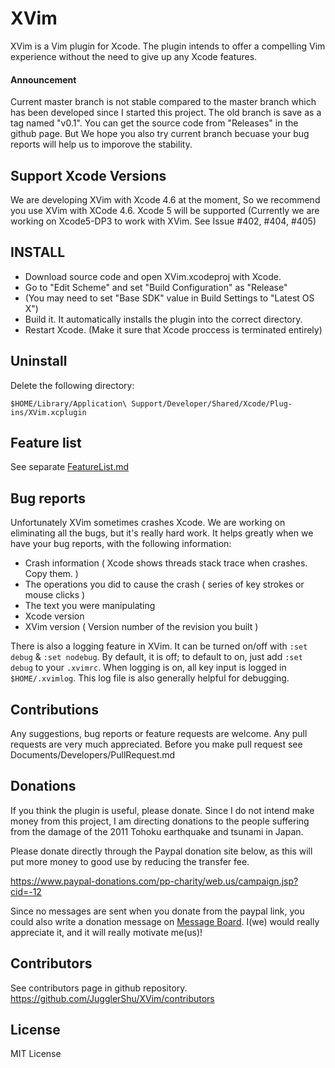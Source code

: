 # XVim
  XVim is a Vim plugin for Xcode. The plugin intends to offer a compelling Vim experience without the need to give up any Xcode features.

#### Announcement
  Current master branch is not stable compared to the master branch which has been developed since I started this project.
  The old branch is save as a tag named "v0.1". You can get the source code from "Releases" in the github page.
  But We hope you also try current branch becuase your bug reports will help us to imporove the stability.

## Support Xcode Versions
  We are developing XVim with Xcode 4.6 at the moment, So we recommend you use XVim with XCode 4.6. 
  Xcode 5 will be supported (Currently we are working on Xcode5-DP3 to work with XVim. See Issue #402, #404, #405)

## INSTALL
 - Download source code and open XVim.xcodeproj with Xcode.
 - Go to "Edit Scheme" and set "Build Configuration" as "Release"
 - (You may need to set "Base SDK" value in Build Settings to "Latest OS X")
 - Build it. It automatically installs the plugin into the correct directory.
 - Restart Xcode. (Make it sure that Xcode proccess is terminated entirely)

## Uninstall
  Delete the following directory:

    $HOME/Library/Application\ Support/Developer/Shared/Xcode/Plug-ins/XVim.xcplugin

## Feature list
  See separate [FeatureList.md](https://github.com/JugglerShu/XVim/blob/master/Documents/Users/FeatureList.md)

## Bug reports
  Unfortunately XVim sometimes crashes Xcode. We are working on eliminating all the bugs, but it's really hard work.
  It helps greatly when we have your bug reports, with the following information:

   * Crash information ( Xcode shows threads stack trace when crashes. Copy them. )
   * The operations you did to cause the crash ( series of key strokes or mouse clicks )
   * The text you were manipulating
   * Xcode version 
   * XVim version ( Version number of the revision you built )
 
  There is also a logging feature in XVim. It can be turned on/off with `:set debug` & `:set nodebug`.
  By default, it is off; to default to on, just add `:set debug` to your `.xvimrc`.
  When logging is on, all key input is logged in `$HOME/.xvimlog`.
  This log file is also generally helpful for debugging.

## Contributions
  Any suggestions, bug reports or feature requests are welcome.
  Any pull requests are very much appreciated.
  Before you make pull request see Documents/Developers/PullRequest.md

## Donations
  If you think the plugin is useful, please donate.
  Since I do not intend make money from this project, I am directing donations
  to the people suffering from the damage of the 2011 Tohoku earthquake and tsunami in Japan.

  Please donate directly through the Paypal donation site below, as
  this will put more money to good use by reducing the transfer fee.

  https://www.paypal-donations.com/pp-charity/web.us/campaign.jsp?cid=-12

  Since no messages are sent when you donate from the paypal link, you could also write a donation message on
  [Message Board]( https://github.com/JugglerShu/XVim/wiki/Donation-messages-to-XVim ).
  I(we) would really appreciate it, and it will really motivate me(us)!

## Contributors
  See contributors page in github repository.
  https://github.com/JugglerShu/XVim/contributors

## License
  MIT License


